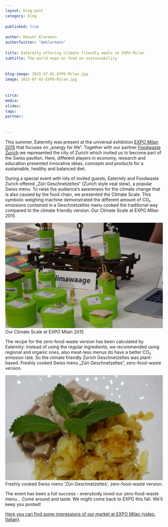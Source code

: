 ```yaml
---
layout: blog-post
category: blog

published: true

author: Manuel Klarmann
authorTwitter: "@mklarmann"

title: Eaternity offering climate friendly meals at EXPO Milan
subtitle: The world expo on food on sustainability


blog-image: 2015-07-02-EXPO-Milan.jpg
image: 2015-07-02-EXPO-Milan.jpg


circa:
media:
slides:
tags:
partner:


---
```


This summer, Eaternity was present at the universal exhibition [EXPO Milan 2015][0] that focuses on „energy for life“. Together with our partner [Foodwaste Zurich][1] we represented the city of Zurich which invited us to become part of the Swiss pavillon. Here, different players in economy, research and education presented innovative ideas, concepts and products for a sustainable, healthy and balanced diet.

During a special event with lots of invited guests, Eaternity and Foodwaste Zurich offered „Züri Geschnetzeltes“ (Zurich style veal stew), a popular Swiss menu. To raise the audience’s awareness for the climate change that is also caused by the food chain, we presented the Climate
Scale. This symbolic weighing machine demonstrated the different amount of CO₂ emissions contained in a Geschnetzeltes menu cooked the traditional way compared to the climate friendly version.
Our Climate Scale at EXPO Milan 2015

![scale](/img/blog/2015-07-02-EXPO-Milan/DSC02768.jpg "Our Climate Scale at EXPO Milan 2015")
Our Climate Scale at EXPO Milan 2015


The recipe for the zero-food-waste version has been calculated by Eaternity: Instead of using the regular ingredients, we recommended using regional and organic ones, also meat-less menus do have a better CO₂ emission rate. So the climate friendly Zurich Geschnetzeltes was plant-based.
Freshly cooked Swiss menu „Züri Geschnetzeltes“, zero-food-waste version.

![menu](/img/blog/2015-07-02-EXPO-Milan/DSC02786.jpg "Freshly cooked Swiss menu 'Züri Geschnetzeltes', zero-food-waste version.")
Freshly cooked Swiss menu 'Züri Geschnetzeltes', zero-food-waste version.


The event has been a full success - everybody loved our zero-food-waste menu…
Come around and taste: We might come back to EXPO this fall. We’ll keep you posted!

[Here you can find some impressions of our market at EXPO Milan (video, Italian)][3].

[0]:http://www.expo2015.org/en
[1]:http://foodwaste.ch
[3]:http://video.gelocal.it/iltirreno/dossier/expo-2015/expo-2015-cibo-del-futuro-e-filtri-per-l-acqua-al-mercato-delle-innovazioni/48735/49915
